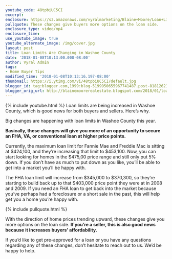 ```yaml
---
youtube_code: 48tpbiUC5CI
excerpt:
enclosure: https://s3.amazonaws.com/vyralmarketing/Blaine+Moore/Loan+Limits+Are+Changing+in+Washoe+County.mp4
pullquote: These changes give buyers more options on the loan side.
enclosure_type: video/mp4
enclosure_time:
use_youtube_image: true
youtube_alternate_image: /img/cover.jpg
layout: post
title: Loan Limits Are Changing in Washoe County
date: '2018-01-08T10:13:00.000-08:00'
author: Vyral Admin
tags:
- Home Buyer Tips
modified_time: '2018-01-08T10:13:16.197-08:00'
thumbnail: https://i.ytimg.com/vi/48tpbiUC5CI/default.jpg
blogger_id: tag:blogger.com,1999:blog-5199950655967741487.post-8181262167425941550
blogger_orig_url: http://blainemoorerealestate.blogspot.com/2018/01/loan-limits-are-changing-in-washoe.html
---
```

{% include youtube.html %}
Loan limits are being increased in Washoe County, which is good news for both buyers and sellers. Here’s why.

Big changes are happening with loan limits in Washoe County this year.

**Basically, these changes will give you more of an opportunity to secure an FHA, VA, or conventional loan at higher price points.**

Currently, the maximum loan limit for Fannie Mae and Freddie Mac is sitting at $424,100, and they’re increasing that limit to $453,100. Now, you can start looking for homes in the $475,00 price range and still only put 5% down. If you don’t have as much to put down as you like, you’ll be able to get into a market you’ll be happy with.

The FHA loan limit will increase from $345,000 to $370,300, so they’re starting to build back up to that $403,000 price point they were at in 2008 and 2009. If you need an FHA loan to get back into the market because you’ve perhaps had a foreclosure or a short sale in the past, this will help get you a home you’re happy with.

{% include pullquote.html %}

With the direction of home prices trending upward, these changes give you more options on the loan side. **If you’re a seller, this is also good news because it increases buyers’ affordability.**

If you’d like to get pre-approved for a loan or you have any questions regarding any of these changes, don’t hesitate to reach out to us. We’d be happy to help.
